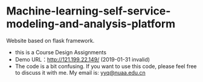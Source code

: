 # Machine-learning-self-service-modeling-and-analysis-platform
Website based on flask framework.

+ this is a Course Design Assignments
+ Demo URL：http://121.199.22.149/ (2019-01-31 invalid)
+ The code is a bit confusing. If you want to use this code, please feel free to discuss it with me. My email is: yyq@nuaa.edu.cn
